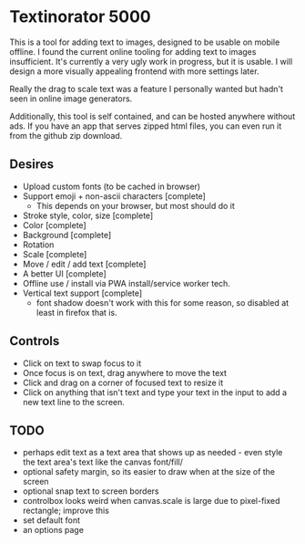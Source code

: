 # Textinorator 5000

This is a tool for adding text to images, designed to be usable on mobile offline. I found the current online tooling for adding text to images insufficient. It's currently a very ugly work in progress, but it is usable. I will design a more visually appealing frontend with more settings later.

Really the drag to scale text was a feature I personally wanted but hadn't seen in online image generators.

Additionally, this tool is self contained, and can be hosted anywhere without ads. If you have an app that serves zipped html files, you can even run it from the github zip download.

## Desires

- Upload custom fonts (to be cached in browser)
- Support emoji + non-ascii characters [complete]
  - This depends on your browser, but most should do it
- Stroke style, color, size [complete]
- Color [complete]
- Background [complete]
- Rotation
- Scale [complete]
- Move / edit / add text [complete]
- A better UI [complete]
- Offline use / install via PWA install/service worker tech.
- Vertical text support [complete]
  - font shadow doesn't work with this for some reason, so disabled
	  at least in firefox that is.

## Controls

- Click on text to swap focus to it
- Once focus is on text, drag anywhere to move the text
- Click and drag on a corner of focused text to resize it
- Click on anything that isn't text and type your text in the input
  to add a new text line to the screen.


## TODO

- perhaps edit text as a text area that shows up as needed - even style the
  text area's text like the canvas font/fill/
- optional safety margin, so its easier to draw when at the size of the screen
- optional snap text to screen borders
- controlbox looks weird when canvas.scale is large due to pixel-fixed rectangle; improve this
- set default font
- an options page
